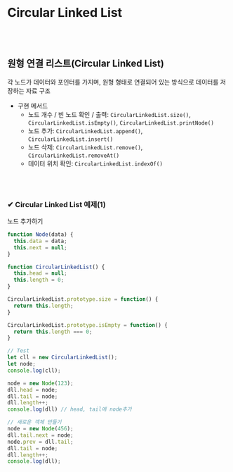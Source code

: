 <br>

# Circular Linked List

<br>
<br>

## 원형 연결 리스트(Circular Linked List)
각 노드가 데이터와 포인터를 가지며, 원형 형태로 연결되어 있는 방식으로 데이터를 저장하는 자료 구조

- 구현 메서드
  - 노드 개수 / 빈 노드 확인 / 출력: ```CircularLinkedList.size()```, ```CircularLinkedList.isEmpty()```, ```CircularLinkedList.printNode()``` 
  - 노드 추가: ```CircularLinkedList.append()```, ```CircularLinkedList.insert()```
  - 노드 삭제: ```CircularLinkedList.remove()```, ```CircularLinkedList.removeAt()```
  - 데이터 위치 확인: ```CircularLinkedList.indexOf()```

<br>
<br>

### ✔ Circular Linked List 예제(1)
노드 추가하기

```js
function Node(data) {
  this.data = data;
  this.next = null;
}

function CircularLinkedList() {
  this.head = null;
  this.length = 0;
}

CircularLinkedList.prototype.size = function() {
  return this.length;
}

CircularLinkedList.prototype.isEmpty = function() {
  return this.length === 0;
}

// Test
let cll = new CircularLinkedList();
let node;
console.log(cll);

node = new Node(123);
dll.head = node;
dll.tail = node;
dll.length++;
console.log(dll) // head, tail에 node추가

// 새로운 객체 만들기 
node = new Node(456);
dll.tail.next = node;
node.prev = dll.tail;
dll.tail = node;
dll.length++;
console.log(dll);
```

<br>
<br>